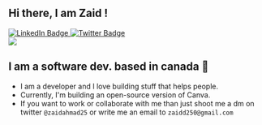 ## Hi there, I am Zaid !
<div id="badges">
	
<a href="https://www.linkedin.com/in/zaidahmad25/">
    <img src="https://img.shields.io/badge/LinkedIn-blue?style=for-the-badge&logo=linkedin&logoColor=white" alt="LinkedIn Badge"/>
  </a>
  <a href="https://x.com/zaidahmad__dev">
    <img src="https://img.shields.io/badge/Twitter-blue?style=for-the-badge&logo=twitter&logoColor=white" alt="Twitter Badge"/>
  </a>
</div>

<img src='https://media.tenor.com/_Zc9LQ9QtBsAAAAC/naruto-kakashi.gif'>

## I am a software dev. based in canada 🍁
- I am a developer and I love building stuff that helps people.
- Currently, I'm building an open-source version of Canva.
- If you want to work or collaborate with me than just shoot me a dm on twitter `@zaidahmad25` or write me an email to `zaidd250@gmail.com` <br>
